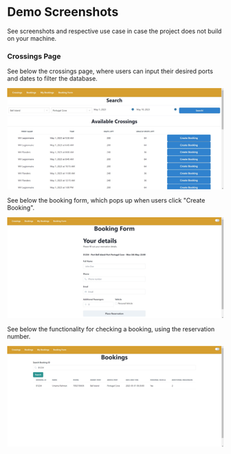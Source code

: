 # Demo Screenshots

See screenshots and respective use case in case the project does not build on your machine.

### Crossings Page

See below the crossings page, where users can input their desired ports and dates to filter the database.

![Crossings Page](images/crossings-page.jpg)

See below the booking form, which pops up when users click "Create Booking".

![Booking Form](images/booking-form.jpg)

See below the functionality for checking a booking, using the reservation number.

![Check Reservation](images/check-reservation.jpg)
